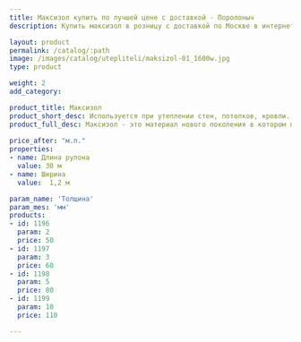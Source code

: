 ```yaml
---
title: Максизол купить по лучшей цене с доставкой - Поролоныч
description: Купить максизол в розницу с доставкой по Москве в интернет-магазине Поролоныча.

layout: product
permalink: /catalog/:path
image: /images/catalog/utepliteli/maksizol-01_1600w.jpg
type: product

weight: 2
add_category: 

product_title: Максизол
product_short_desc: Используется при утеплении стен, потолков, кровли. Обладает пароизолирующим и шумозащитным свойствами.
product_full_desc: Максизол - это материал нового поколения в котором применен принцип теплоизоляции за счет полированной отражающей поверхности нанесенной с одной или двух сторон на слой вспененного полиэтилена.
        
price_after: "м.п."
properties:
- name: Длина рулона
  value: 30 м
- name: Ширина
  value:  1,2 м

param_name: 'Толщина'
param_mes: 'мм'
products:
- id: 1196
  param: 2
  price: 50
- id: 1197
  param: 3
  price: 60
- id: 1198
  param: 5
  price: 80
- id: 1199
  param: 10
  price: 110

---
```

